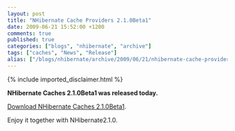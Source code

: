 ```yaml
---
layout: post
title: "NHibernate Cache Providers 2.1.0Beta1"
date: 2009-06-21 15:52:00 +1200
comments: true
published: true
categories: ["blogs", "nhibernate", "archive"]
tags: ["caches", "News", "Release"]
alias: ["/blogs/nhibernate/archive/2009/06/21/nhibernate-cache-providers-2-1-0beta1.aspx"]
---
```

<!-- more -->
{% include imported_disclaimer.html %}
<p><strong>NHibernate Caches 2.1.0Beta1 was released today.</strong></p>
<p><a href="https://sourceforge.net/project/showfiles.php?group_id=216446&amp;package_id=286204">Download NHibernate Caches 2.1.0Beta1</a>.</p>
<p>Enjoy it together with NHibernate2.1.0.</p>
